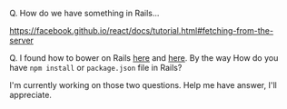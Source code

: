 Q. How do we have something in Rails...

https://facebook.github.io/react/docs/tutorial.html#fetching-from-the-server

Q. I found how to bower on Rails [here](https://www.codefellows.org/blog/5-ways-to-manage-front-end-assets-in-rails) and [here](https://coderwall.com/p/hhaxlg/bower-and-rails-friends-forever). By the way How do you have `npm install` or `package.json` file in Rails?

I'm currently working on those two questions. Help me have answer, I'll appreciate.
